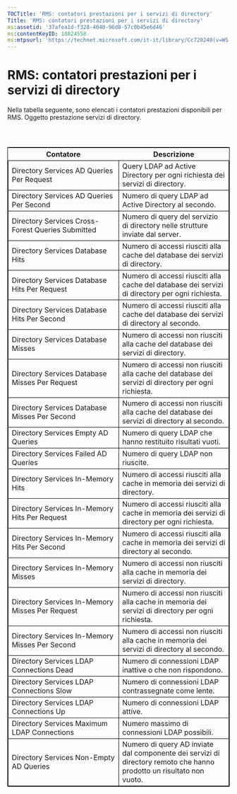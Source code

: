 ```yaml
---
TOCTitle: 'RMS: contatori prestazioni per i servizi di directory'
Title: 'RMS: contatori prestazioni per i servizi di directory'
ms:assetid: '37afea1d-f320-4040-96d8-57c0b45e6d46'
ms:contentKeyID: 18824558
ms:mtpsurl: 'https://technet.microsoft.com/it-it/library/Cc720240(v=WS.10)'
---
```


RMS: contatori prestazioni per i servizi di directory
=====================================================

Nella tabella seguente, sono elencati i contatori prestazioni disponibili per RMS. Oggetto prestazione servizi di directory.

###  

 
<table style="border:1px solid black;">
<colgroup>
<col width="50%" />
<col width="50%" />
</colgroup>
<thead>
<tr class="header">
<th>Contatore</th>
<th>Descrizione</th>
</tr>
</thead>
<tbody>
<tr class="odd">
<td style="border:1px solid black;">Directory Services AD Queries Per Request</td>
<td style="border:1px solid black;">Query LDAP ad Active Directory per ogni richiesta dei servizi di directory.</td>
</tr>
<tr class="even">
<td style="border:1px solid black;">Directory Services AD Queries Per Second</td>
<td style="border:1px solid black;">Numero di query LDAP ad Active Directory al secondo.</td>
</tr>
<tr class="odd">
<td style="border:1px solid black;">Directory Services Cross-Forest Queries Submitted</td>
<td style="border:1px solid black;">Numero di query del servizio di directory nelle strutture inviate dal server.</td>
</tr>
<tr class="even">
<td style="border:1px solid black;">Directory Services Database Hits</td>
<td style="border:1px solid black;">Numero di accessi riusciti alla cache del database dei servizi di directory.</td>
</tr>
<tr class="odd">
<td style="border:1px solid black;">Directory Services Database Hits Per Request</td>
<td style="border:1px solid black;">Numero di accessi riusciti alla cache del database dei servizi di directory per ogni richiesta.</td>
</tr>
<tr class="even">
<td style="border:1px solid black;">Directory Services Database Hits Per Second</td>
<td style="border:1px solid black;">Numero di accessi riusciti alla cache del database dei servizi di directory al secondo.</td>
</tr>
<tr class="odd">
<td style="border:1px solid black;">Directory Services Database Misses</td>
<td style="border:1px solid black;">Numero di accessi non riusciti alla cache del database dei servizi di directory.</td>
</tr>
<tr class="even">
<td style="border:1px solid black;">Directory Services Database Misses Per Request</td>
<td style="border:1px solid black;">Numero di accessi non riusciti alla cache del database dei servizi di directory per ogni richiesta.</td>
</tr>
<tr class="odd">
<td style="border:1px solid black;">Directory Services Database Misses Per Second</td>
<td style="border:1px solid black;">Numero di accessi non riusciti alla cache del database dei servizi di directory al secondo.</td>
</tr>
<tr class="even">
<td style="border:1px solid black;">Directory Services Empty AD Queries</td>
<td style="border:1px solid black;">Numero di query LDAP che hanno restituito risultati vuoti.</td>
</tr>
<tr class="odd">
<td style="border:1px solid black;">Directory Services Failed AD Queries</td>
<td style="border:1px solid black;">Numero di query LDAP non riuscite.</td>
</tr>
<tr class="even">
<td style="border:1px solid black;">Directory Services In-Memory Hits</td>
<td style="border:1px solid black;">Numero di accessi riusciti alla cache in memoria dei servizi di directory.</td>
</tr>
<tr class="odd">
<td style="border:1px solid black;">Directory Services In-Memory Hits Per Request</td>
<td style="border:1px solid black;">Numero di accessi riusciti alla cache in memoria dei servizi di directory per ogni richiesta.</td>
</tr>
<tr class="even">
<td style="border:1px solid black;">Directory Services In-Memory Hits Per Second</td>
<td style="border:1px solid black;">Numero di accessi riusciti alla cache in memoria dei servizi di directory al secondo.</td>
</tr>
<tr class="odd">
<td style="border:1px solid black;">Directory Services In-Memory Misses</td>
<td style="border:1px solid black;">Numero di accessi non riusciti alla cache in memoria dei servizi di directory.</td>
</tr>
<tr class="even">
<td style="border:1px solid black;">Directory Services In-Memory Misses Per Request</td>
<td style="border:1px solid black;">Numero di accessi non riusciti alla cache in memoria dei servizi di directory per ogni richiesta.</td>
</tr>
<tr class="odd">
<td style="border:1px solid black;">Directory Services In-Memory Misses Per Second</td>
<td style="border:1px solid black;">Numero di accessi non riusciti alla cache in memoria dei servizi di directory al secondo.</td>
</tr>
<tr class="even">
<td style="border:1px solid black;">Directory Services LDAP Connections Dead</td>
<td style="border:1px solid black;">Numero di connessioni LDAP inattive o che non rispondono.</td>
</tr>
<tr class="odd">
<td style="border:1px solid black;">Directory Services LDAP Connections Slow</td>
<td style="border:1px solid black;">Numero di connessioni LDAP contrassegnate come lente.</td>
</tr>
<tr class="even">
<td style="border:1px solid black;">Directory Services LDAP Connections Up</td>
<td style="border:1px solid black;">Numero di connessioni LDAP attive.</td>
</tr>
<tr class="odd">
<td style="border:1px solid black;">Directory Services Maximum LDAP Connections</td>
<td style="border:1px solid black;">Numero massimo di connessioni LDAP possibili.</td>
</tr>
<tr class="even">
<td style="border:1px solid black;">Directory Services Non-Empty AD Queries</td>
<td style="border:1px solid black;">Numero di query AD inviate dal componente dei servizi di directory remoto che hanno prodotto un risultato non vuoto.</td>
</tr>
</tbody>
</table>
